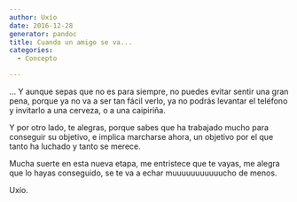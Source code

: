 ```yaml
---
author: Uxío
date: 2016-12-28
generator: pandoc
title: Cuando un amigo se va...
categories:
  - Concepto

---
```




... Y aunque sepas que no es para siempre, no puedes evitar sentir una
gran pena, porque ya no va a ser tan fácil verlo, ya no podrás levantar
el teléfono y invitarlo a una cerveza, o a una caipiriña.

Y por otro lado, te alegras, porque sabes que ha trabajado mucho para
conseguir su objetivo, e implica marcharse ahora, un objetivo por el que
tanto ha luchado y tanto se merece.

Mucha suerte en esta nueva etapa, me entristece que te vayas, me alegra
que lo hayas conseguido, se te va a echar muuuuuuuuuuucho de menos.

Uxío.
